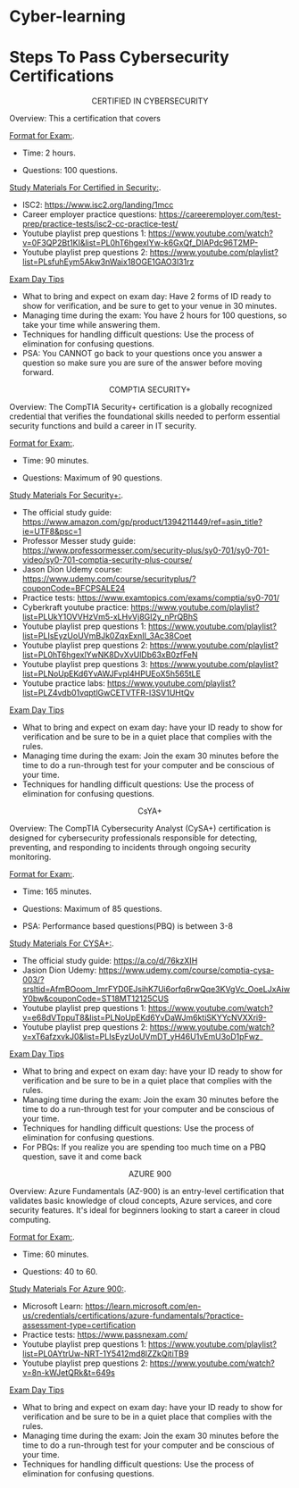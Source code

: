 <!-- EXAMPLE OF HIDDEN COMMENT -->

# Cyber-learning
# Steps To Pass Cybersecurity Certifications


<!-- CERTIFIED IN CYBERSECURITY -->

<p align="center">
CERTIFIED IN CYBERSECURITY
</p>

Overview: This a certification that covers

<ins>Format for Exam:</ins>.
 
 - Time: 2 hours.
 
 - Questions: 100 questions.
   
<ins>Study Materials For Certified in Security:</ins>.
- ISC2: https://www.isc2.org/landing/1mcc
- Career employer practice questions: https://careeremployer.com/test-prep/practice-tests/isc2-cc-practice-test/
- Youtube playlist prep questions 1: https://www.youtube.com/watch?v=0F3QP2Bt1KI&list=PL0hT6hgexlYw-k6GxQf_DIAPdc96T2MP-
- Youtube playlist prep questions 2: https://www.youtube.com/playlist?list=PLsfuhEym5Akw3nWaix18OGE1GAO3l31rz

<ins>Exam Day Tips</ins>

- What to bring and expect on exam day: Have 2 forms of ID ready to show for verification, and be sure to get to your venue in 30 minutes. 
- Managing time during the exam: You have 2 hours for 100 questions, so take your time while answering them.
- Techniques for handling difficult questions: Use the process of elimination for confusing questions.
- PSA: You CANNOT go back to your questions once you answer a question so make sure you are sure of the answer before moving forward.  


<!-- SECURITY+ -->

<p align="center">
COMPTIA SECURITY+
</p>

Overview: The CompTIA Security+ certification is a globally recognized credential that verifies the foundational skills needed to perform essential security functions and build a career in IT security.

<ins>Format for Exam:</ins>.
 
 - Time: 90 minutes.
 
 - Questions: Maximum of 90 questions.

<ins>Study Materials For Security+:</ins>.
- The official study guide: https://www.amazon.com/gp/product/1394211449/ref=asin_title?ie=UTF8&psc=1
- Professor Messer study guide: https://www.professormesser.com/security-plus/sy0-701/sy0-701-video/sy0-701-comptia-security-plus-course/
- Jason Dion Udemy course: https://www.udemy.com/course/securityplus/?couponCode=BFCPSALE24
- Practice tests: https://www.examtopics.com/exams/comptia/sy0-701/
- Cyberkraft youtube practice: https://www.youtube.com/playlist?list=PLUkY1OVVHzVm5-xLHvVj8GI2y_nPrQBhS
- Youtube playlist prep questions 1: https://www.youtube.com/playlist?list=PLIsEyzUoUVmBJk0ZqxExnII_3Ac38Coet 
- Youtube playlist prep questions 2: https://www.youtube.com/playlist?list=PL0hT6hgexlYwNK8DvXvUlDb63xB0zfFeN 
- Youtube playlist prep questions 3: https://www.youtube.com/playlist?list=PLNoUpEKd6YvAWJFvpI4HPUEoX5h565tLE
- Youtube practice labs: https://www.youtube.com/playlist?list=PLZ4vdb01vqptlGwCETVTFR-l3SV1UHtQv

<ins>Exam Day Tips</ins>

- What to bring and expect on exam day: have your ID ready to show for verification and be sure to be in a quiet place that complies with the rules.
- Managing time during the exam: Join the exam 30 minutes before the time to do a run-through test for your computer and be conscious of your time.
- Techniques for handling difficult questions: Use the process of elimination for confusing questions.

<!--CYSA -->

<p align="center">
CsYA+
</p>

Overview: The CompTIA Cybersecurity Analyst (CySA+) certification is designed for cybersecurity professionals responsible for detecting, preventing, and responding to incidents through ongoing security monitoring.

<ins>Format for Exam:</ins>.
 
 - Time: 165 minutes.
 
 - Questions: Maximum of 85 questions.
 - PSA: Performance based questions(PBQ) is between 3-8 

<ins>Study Materials For CYSA+:</ins>.
- The official study guide: https://a.co/d/76kzXIH
- Jasion Dion Udemy: https://www.udemy.com/course/comptia-cysa-003/?srsltid=AfmBOoom_ImrFYD0EJsihK7Ui6orfq6rwQqe3KVgVc_OoeLJxAiwY0bw&couponCode=ST18MT12125CUS
- Youtube playlist prep questions 1: https://www.youtube.com/watch?v=e68dVTppuT8&list=PLNoUpEKd6YvDaWJm6ktiSKYYcNVXXri9-
- Youtube playlist prep questions 2: https://www.youtube.com/watch?v=xT6afzxvkJ0&list=PLIsEyzUoUVmDT_yH46U1vEmU3oD1pFwz_

<ins>Exam Day Tips</ins>

- What to bring and expect on exam day: have your ID ready to show for verification and be sure to be in a quiet place that complies with the rules.
- Managing time during the exam: Join the exam 30 minutes before the time to do a run-through test for your computer and be conscious of your time.
- Techniques for handling difficult questions: Use the process of elimination for confusing questions.
- For PBQs: If you realize you are spending too much time on a PBQ question, save it and come back


<!-- AZURE 900 -->

<p align="center">
AZURE 900
</p>

Overview:
Azure Fundamentals (AZ-900) is an entry-level certification that validates basic knowledge of cloud concepts, Azure services, and core security features. 
It's ideal for beginners looking to start a career in cloud computing.

<ins>Format for Exam:</ins>.
 
 - Time: 60 minutes.
 
 - Questions: 40 to 60.

<ins>Study Materials For Azure 900:</ins>.
- Microsoft Learn: https://learn.microsoft.com/en-us/credentials/certifications/azure-fundamentals/?practice-assessment-type=certification
- Practice tests: https://www.passnexam.com/
-  Youtube playlist prep questions 1: https://www.youtube.com/playlist?list=PL0AYtrUw-NRT-1Y5412md8lZZkQitiTB9
-  Youtube playlist prep questions 2: https://www.youtube.com/watch?v=8n-kWJetQRk&t=649s 

<ins>Exam Day Tips</ins>

- What to bring and expect on exam day: have your ID ready to show for verification and be sure to be in a quiet place that complies with the rules.
- Managing time during the exam: Join the exam 30 minutes before the time to do a run-through test for your computer and be conscious of your time.
- Techniques for handling difficult questions: Use the process of elimination for confusing questions.




